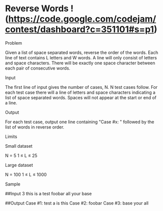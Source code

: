 # Reverse Words !(https://code.google.com/codejam/contest/dashboard?c=351101#s=p1)

Problem

Given a list of space separated words, reverse the order of the words. Each line of text contains L letters and W words. A line will only consist of letters and space characters. There will be exactly one space character between each pair of consecutive words.

Input

The first line of input gives the number of cases, N.
N test cases follow. For each test case there will a line of letters and space characters indicating a list of space separated words. Spaces will not appear at the start or end of a line.

Output

For each test case, output one line containing "Case #x: " followed by the list of words in reverse order.

Limits

Small dataset

N = 5
1 ≤ L ≤ 25

Large dataset

N = 100
1 ≤ L ≤ 1000

Sample


##Input 
3
this is a test
foobar
all your base

##Output 
Case #1: test a is this
Case #2: foobar
Case #3: base your all
